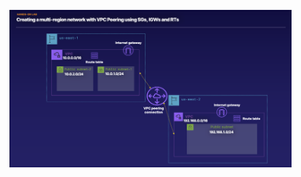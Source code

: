 ![img](https://github.com/TheAshwanik/content-deploying-to-aws-ansible-terraform/blob/master/lab_network_vpc_peering/lab_diagram_Screen_Shot.png?raw=true)
